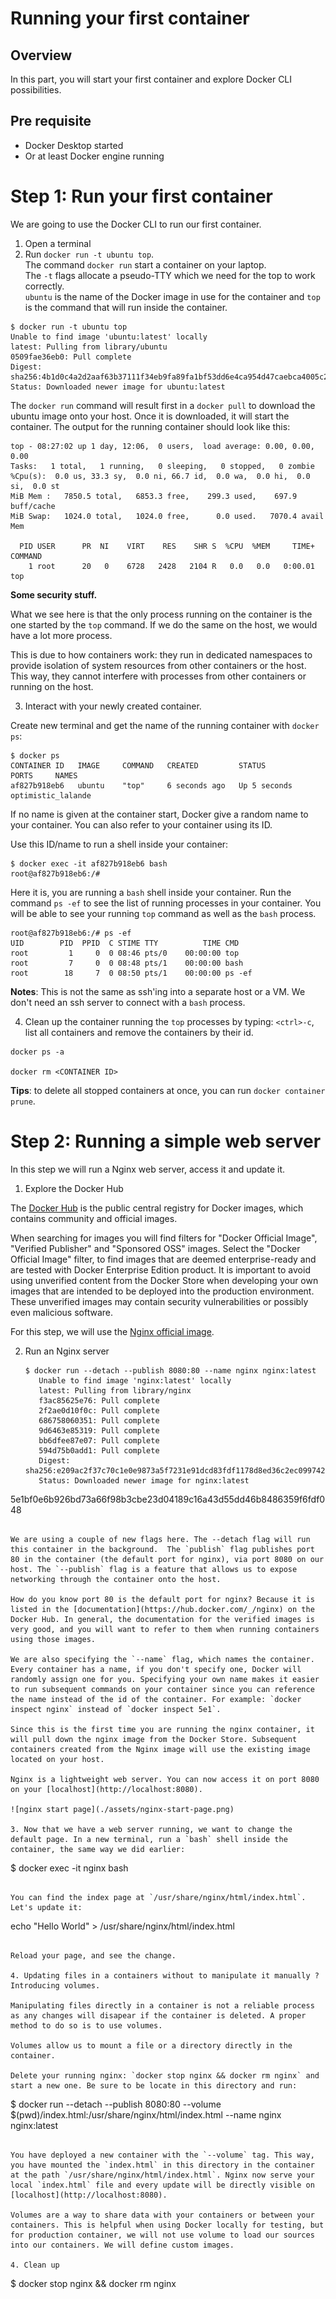 # Running your first container

## Overview

In this part, you will start your first container and explore Docker CLI possibilities.

## Pre requisite

- Docker Desktop started
- Or at least Docker engine running


# Step 1: Run your first container

We are going to use the Docker CLI to run our first container.

1. Open a terminal
2. Run `docker run -t ubuntu top`.\
  The command `docker run` start a container on your laptop. \
  The `-t` flags allocate a pseudo-TTY which we need for the top to work correctly.\
  `ubuntu` is the name of the Docker image in use for the container and `top` is the command that will run inside the container.
```
$ docker run -t ubuntu top
Unable to find image 'ubuntu:latest' locally
latest: Pulling from library/ubuntu
0509fae36eb0: Pull complete
Digest: sha256:4b1d0c4a2d2aaf63b37111f34eb9fa89fa1bf53dd6e4ca954d47caebca4005c2
Status: Downloaded newer image for ubuntu:latest
```
The `docker run` command will result first in a `docker pull` to download the ubuntu image onto your host. Once it is downloaded, it will start the container. The output for the running container should look like this:
```
top - 08:27:02 up 1 day, 12:06,  0 users,  load average: 0.00, 0.00, 0.00
Tasks:   1 total,   1 running,   0 sleeping,   0 stopped,   0 zombie
%Cpu(s):  0.0 us, 33.3 sy,  0.0 ni, 66.7 id,  0.0 wa,  0.0 hi,  0.0 si,  0.0 st
MiB Mem :   7850.5 total,   6853.3 free,    299.3 used,    697.9 buff/cache
MiB Swap:   1024.0 total,   1024.0 free,      0.0 used.   7070.4 avail Mem

  PID USER      PR  NI    VIRT    RES    SHR S  %CPU  %MEM     TIME+ COMMAND
    1 root      20   0    6728   2428   2104 R   0.0   0.0   0:00.01 top
```

**Some security stuff.**

What we see here is that the only process running on the container is the one started by the `top` command. If we do the same on the host, we would have a lot more process.

This is due to how containers work: they run in dedicated namespaces to provide isolation of system resources from other containers or the host. This way, they cannot interfere with processes from other containers or running on the host.

3. Interact with your newly created container.

Create new terminal and get the name of the running container with `docker ps`:

```
$ docker ps
CONTAINER ID   IMAGE     COMMAND   CREATED         STATUS         PORTS     NAMES
af827b918eb6   ubuntu    "top"     6 seconds ago   Up 5 seconds             optimistic_lalande
```
If no name is given at the container start, Docker give a random name to your container. You can also refer to your container using its ID.

Use this ID/name to run a shell inside your container:

```
$ docker exec -it af827b918eb6 bash
root@af827b918eb6:/#
```

Here it is, you are running a `bash` shell inside your container. Run the command `ps -ef` to see the list of running processes in your container. You will be able to see your running `top` command as well as the `bash` process.
```
root@af827b918eb6:/# ps -ef
UID        PID  PPID  C STIME TTY          TIME CMD
root         1     0  0 08:46 pts/0    00:00:00 top
root         7     0  0 08:48 pts/1    00:00:00 bash
root        18     7  0 08:50 pts/1    00:00:00 ps -ef
```

**Notes**: This is not the same as ssh'ing into a separate host or a VM. We don't need an ssh server to connect with a `bash` process.

4. Clean up the container running the `top` processes by typing: `<ctrl>-c`, list all containers and remove the containers by their id.
```
docker ps -a

docker rm <CONTAINER ID>
```

**Tips**: to delete all stopped containers at once, you can run `docker container prune`.

# Step 2: Running a simple web server

In this step we will run a Nginx web server, access it and update it.

1. Explore the Docker Hub

  The [Docker Hub](https://hub.docker.com/search?q=&type=image) is the public central registry for Docker images, which contains community and official images.

  When searching for images you will find filters for "Docker Official Image", "Verified Publisher" and "Sponsored OSS" images. Select the "Docker Official Image" filter, to find images that are deemed enterprise-ready and are tested with Docker Enterprise Edition product. It is important to avoid using unverified content from the Docker Store when developing your own images that are intended to be deployed into the production environment. These unverified images may contain security vulnerabilities or possibly even malicious software.

  For this step, we will use the [Nginx official image](https://hub.docker.com/_/nginx).

2. Run an Nginx server
   ```
   $ docker run --detach --publish 8080:80 --name nginx nginx:latest
      Unable to find image 'nginx:latest' locally
      latest: Pulling from library/nginx
      f3ac85625e76: Pull complete
      2f2ae0d10f0c: Pull complete
      686758060351: Pull complete
      9d6463e85319: Pull complete
      bb6dfee87e07: Pull complete
      594d75b0add1: Pull complete
      Digest: sha256:e209ac2f37c70c1e0e9873a5f7231e91dcd83fdf1178d8ed36c2ec09974210ba
      Status: Downloaded newer image for nginx:latest
5e1bf0e6b926bd73a66f98b3cbe23d04189c16a43d55dd46b8486359f6fdf048
   ```

   We are using a couple of new flags here. The --detach flag will run this container in the background.  The `publish` flag publishes port 80 in the container (the default port for nginx), via port 8080 on our host. The `--publish` flag is a feature that allows us to expose networking through the container onto the host.

  How do you know port 80 is the default port for nginx? Because it is listed in the [documentation](https://hub.docker.com/_/nginx) on the Docker Hub. In general, the documentation for the verified images is very good, and you will want to refer to them when running containers using those images.

  We are also specifying the `--name` flag, which names the container. Every container has a name, if you don't specify one, Docker will randomly assign one for you. Specifying your own name makes it easier to run subsequent commands on your container since you can reference the name instead of the id of the container. For example: `docker inspect nginx` instead of `docker inspect 5e1`.

  Since this is the first time you are running the nginx container, it will pull down the nginx image from the Docker Store. Subsequent containers created from the Nginx image will use the existing image located on your host.

  Nginx is a lightweight web server. You can now access it on port 8080 on your [localhost](http://localhost:8080).

  ![nginx start page](./assets/nginx-start-page.png)

3. Now that we have a web server running, we want to change the default page. In a new terminal, run a `bash` shell inside the container, the same way we did earlier:
```
$ docker exec -it nginx bash
```

You can find the index page at `/usr/share/nginx/html/index.html`. Let's update it:
```
echo "Hello World" > /usr/share/nginx/html/index.html
```

Reload your page, and see the change.

4. Updating files in a containers without to manipulate it manually ? Introducing volumes.

Manipulating files directly in a container is not a reliable process as any changes will disapear if the container is deleted. A proper method to do so is to use volumes.

Volumes allow us to mount a file or a directory directly in the container.

Delete your running nginx: `docker stop nginx && docker rm nginx` and start a new one. Be sure to be locate in this directory and run:

```
$ docker run --detach --publish 8080:80 --volume $(pwd)/index.html:/usr/share/nginx/html/index.html --name nginx nginx:latest
```

You have deployed a new container with the `--volume` tag. This way, you have mounted the `index.html` in this directory in the container at the path `/usr/share/nginx/html/index.html`. Nginx now serve your local `index.html` file and every update will be directly visible on [localhost](http://localhost:8080).

Volumes are a way to share data with your containers or between your containers. This is helpful when using Docker locally for testing, but for production container, we will not use volume to load our sources into our containers. We will define custom images.

4. Clean up

```
$ docker stop nginx && docker rm nginx
```

